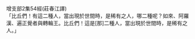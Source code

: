 增支部2集54經(莊春江譯)  
「比丘們！有這二種人，當出現於世間時，是稀有之人，哪二種呢？如來、阿羅漢、遍正覺者與轉輪王。比丘們！這是[那]二種人，當出現於世間時，是稀有之人。」  
  
  

